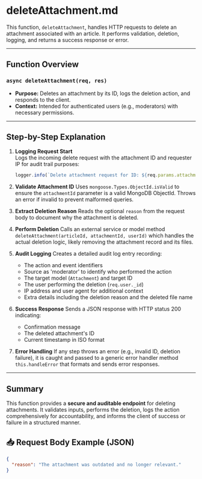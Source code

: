 # deleteAttachment.md

This function, `deleteAttachment`, handles HTTP requests to delete an attachment associated with an article. It performs validation, deletion, logging, and returns a success response or error.

---

## Function Overview

### `async deleteAttachment(req, res)`

- **Purpose:** Deletes an attachment by its ID, logs the deletion action, and responds to the client.
- **Context:** Intended for authenticated users (e.g., moderators) with necessary permissions.

---

## Step-by-Step Explanation

1. **Logging Request Start**  
   Logs the incoming delete request with the attachment ID and requester IP for audit trail purposes:  
   ```js
   logger.info(`Delete attachment request for ID: ${req.params.attachmentId} from IP: ${req.ip}`);

2. **Validate Attachment ID**
   Uses `mongoose.Types.ObjectId.isValid` to ensure the `attachmentId` parameter is a valid MongoDB ObjectId. Throws an error if invalid to prevent malformed queries.

3. **Extract Deletion Reason**
   Reads the optional `reason` from the request body to document why the attachment is deleted.

4. **Perform Deletion**
   Calls an external service or model method `deleteAttachment(articleId, attachmentId, userId)` which handles the actual deletion logic, likely removing the attachment record and its files.

5. **Audit Logging**
   Creates a detailed audit log entry recording:

   * The action and event identifiers
   * Source as 'moderator' to identify who performed the action
   * The target model (`Attachment`) and target ID
   * The user performing the deletion (`req.user._id`)
   * IP address and user agent for additional context
   * Extra details including the deletion reason and the deleted file name

6. **Success Response**
   Sends a JSON response with HTTP status 200 indicating:

   * Confirmation message
   * The deleted attachment's ID
   * Current timestamp in ISO format

7. **Error Handling**
   If any step throws an error (e.g., invalid ID, deletion failure), it is caught and passed to a generic error handler method `this.handleError` that formats and sends error responses.

---

## Summary

This function provides a **secure and auditable endpoint** for deleting attachments. It validates inputs, performs the deletion, logs the action comprehensively for accountability, and informs the client of success or failure in a structured manner.

## 📥 Request Body Example (JSON)

```json
{
  "reason": "The attachment was outdated and no longer relevant."
}
